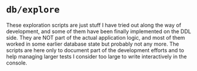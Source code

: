 # `db/explore`

These exploration scripts are just stuff I have tried out along the way of development, and some of them have been finally implemented on the DDL side.
They are NOT part of the actual application logic, and most of them worked in some earlier database state but probably not any more.
The scripts are here only to document part of the development efforts and to help managing larger tests I consider too large to write interactively in the console.
